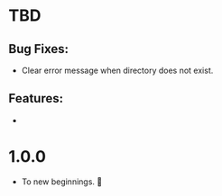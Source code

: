 TBD
====

Bug Fixes:
----------

* Clear error message when directory does not exist.

Features:
---------

*

1.0.0
=====

* To new beginnings. :tada:

